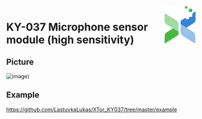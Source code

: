 <img src="img/logo.png" align="right" />

# KY-037 Microphone sensor module (high sensitivity)

## Picture
![image](https://user-images.githubusercontent.com/84145589/118643946-7d227e00-b7dd-11eb-90e2-e8a76b26ad58.png))

## Example
https://github.com/LastuvkaLukas/XTor_KY037/tree/master/example
